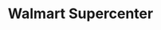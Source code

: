 ---
title: "Walmart Supercenter"
url: /randleman/walmart-supercenter-high-point-street/
shop: Supermarkt
---